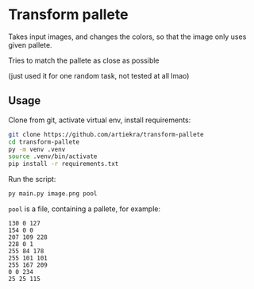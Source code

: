 # Transform pallete

Takes input images, and changes the colors, so that the image only uses given pallete.

Tries to match the pallete as close as possible

(just used it for one random task, not tested at all lmao)

## Usage

Clone from git, activate virtual env, install requirements:

```bash
git clone https://github.com/artiekra/transform-pallete
cd transform-pallete
py -m venv .venv
source .venv/bin/activate
pip install -r requirements.txt
```

Run the script:

```bash
py main.py image.png pool
```

`pool` is a file, containing a pallete, for example:

```
130 0 127
154 0 0
207 109 228
228 0 1
255 84 178
255 101 101
255 167 209
0 0 234
25 25 115
```
